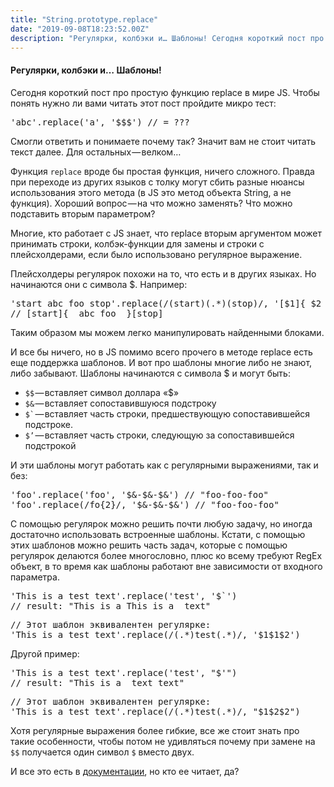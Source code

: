 ```yaml
---
title: "String.prototype.replace"
date: "2019-09-08T18:23:52.00Z"
description: "Регулярки, колбэки и… Шаблоны! Сегодня короткий пост про простую функцию replace в мире JS. Чтобы понять нужно ли вами читать эт"
---
```


<h4>Регулярки, колбэки и… Шаблоны!</h4>
<p>Сегодня короткий пост про простую функцию replace в мире JS. Чтобы понять нужно ли вами читать этот пост пройдите микро тест:</p>
<pre>'abc'.replace('a', '$$$') // = ???</pre>
<p>Смогли ответить и понимаете почему так? Значит вам не стоит читать текст далее. Для остальных — велком…</p>
<p>Функция <code>replace</code> вроде бы простая функция, ничего сложного. Правда при переходе из других языков с толку могут сбить разные нюансы использования этого метода (в JS это метод объекта String, а не функция). Хороший вопрос — на что можно заменять? Что можно подставить вторым параметром?</p>
<p>Многие, кто работает с JS знает, что replace вторым аргументом может принимать строки, колбэк-функции для замены и строки с плейсхолдерами, если было использовано регулярное выражение.</p>
<p>Плейсхолдеры регулярок похожи на то, что есть и в других языках. Но начинаются они с символа $. Например:</p>
<pre>'start abc foo stop'.replace(/(start)(.*)(stop)/, '[$1]{ $2 }[$3]')<br>// [start]{  abc foo  }[stop]</pre>
<p>Таким образом мы можем легко манипулировать найденными блоками.</p>
<p>И все бы ничего, но в JS помимо всего прочего в методе replace есть еще поддержка шаблонов. И вот про шаблоны многие либо не знают, либо забывают. Шаблоны начинаются с символа $ и могут быть:</p>
<ul>
<li>
<code>$$</code> — вставляет символ доллара «$»</li>
<li>
<code>$&amp;</code> — вставляет сопоставившуюся подстроку</li>
<li>
<code>$`</code> — вставляет часть строки, предшествующую сопоставившейся подстроке.</li>
<li>
<code>$’</code> — вставляет часть строки, следующую за сопоставившейся подстрокой</li>
</ul>
<p>И эти шаблоны могут работать как с регулярными выражениями, так и без:</p>
<pre>'foo'.replace('foo', '$&amp;-$&amp;-$&amp;') // "foo-foo-foo"<br>'foo'.replace(/fo{2}/, '$&amp;-$&amp;-$&amp;') // "foo-foo-foo"</pre>
<p>С помощью регулярок можно решить почти любую задачу, но иногда достаточно использовать встроенные шаблоны. Кстати, с помощью этих шаблонов можно решить часть задач, которые с помощью регулярок делаются более многословно, плюс ко всему требуют RegEx объект, в то время как шаблоны работают вне зависимости от входного параметра.</p>
<pre>'This is a test text'.replace('test', '$`')<br>// result: "This is a This is a  text"</pre>
<pre>// Этот шаблон эквивалентен регулярке:<br>'This is a test text'.replace(/(.*)test(.*)/, '$1$1$2')</pre>
<p>Другой пример:</p>
<pre>'This is a test text'.replace('test', "$'")<br>// result: "This is a  text text"</pre>
<pre>// Этот шаблон эквивалентен регулярке:<br>'This is a test text'.replace(/(.*)test(.*)/, "$1$2$2")</pre>
<p>Хотя регулярные выражения более гибкие, все же стоит знать про такие особенности, чтобы потом не удивляться почему при замене на <code>$$</code> получается один символ <code>$</code> вместо двух.</p>
<p>И все это есть в <a href="https://developer.mozilla.org/en-US/docs/Web/JavaScript/Reference/Global_Objects/String/replace#Specifying_a_string_as_a_parameter" target="_blank" rel="noopener noreferrer">документации</a>, но кто ее читает, да?</p>



